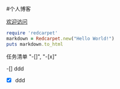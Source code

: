 
#个人博客

[欢迎访问](http://blog.h2o1k.net)


```ruby
require 'redcarpet'
markdown = Redcarpet.new("Hello World!")
puts markdown.to_html
```

任务清单 "-[]", "-[x]"

-[] ddd
-[x] ddd

